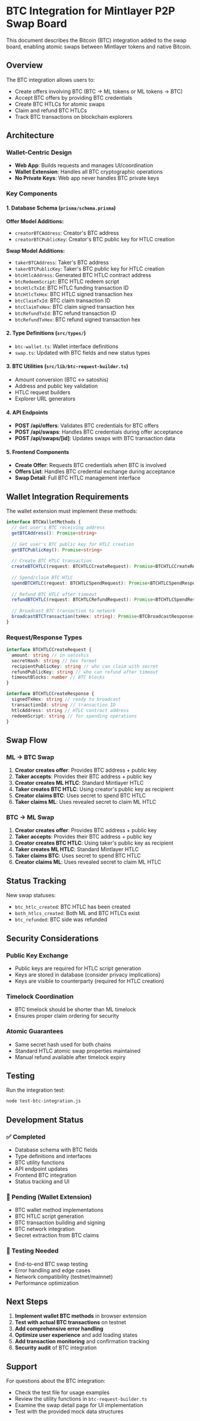 # BTC Integration for Mintlayer P2P Swap Board

This document describes the Bitcoin (BTC) integration added to the swap board, enabling atomic swaps between Mintlayer tokens and native Bitcoin.

## Overview

The BTC integration allows users to:
- Create offers involving BTC (BTC → ML tokens or ML tokens → BTC)
- Accept BTC offers by providing BTC credentials
- Create BTC HTLCs for atomic swaps
- Claim and refund BTC HTLCs
- Track BTC transactions on blockchain explorers

## Architecture

### Wallet-Centric Design
- **Web App**: Builds requests and manages UI/coordination
- **Wallet Extension**: Handles all BTC cryptographic operations
- **No Private Keys**: Web app never handles BTC private keys

### Key Components

#### 1. Database Schema (`prisma/schema.prisma`)
**Offer Model Additions:**
- `creatorBTCAddress`: Creator's BTC address
- `creatorBTCPublicKey`: Creator's BTC public key for HTLC creation

**Swap Model Additions:**
- `takerBTCAddress`: Taker's BTC address  
- `takerBTCPublicKey`: Taker's BTC public key for HTLC creation
- `btcHtlcAddress`: Generated BTC HTLC contract address
- `btcRedeemScript`: BTC HTLC redeem script
- `btcHtlcTxId`: BTC HTLC funding transaction ID
- `btcHtlcTxHex`: BTC HTLC signed transaction hex
- `btcClaimTxId`: BTC claim transaction ID
- `btcClaimTxHex`: BTC claim signed transaction hex
- `btcRefundTxId`: BTC refund transaction ID
- `btcRefundTxHex`: BTC refund signed transaction hex

#### 2. Type Definitions (`src/types/`)
- `btc-wallet.ts`: Wallet interface definitions
- `swap.ts`: Updated with BTC fields and new status types

#### 3. BTC Utilities (`src/lib/btc-request-builder.ts`)
- Amount conversion (BTC ↔ satoshis)
- Address and public key validation
- HTLC request builders
- Explorer URL generators

#### 4. API Endpoints
- **POST /api/offers**: Validates BTC credentials for BTC offers
- **POST /api/swaps**: Handles BTC credentials during offer acceptance
- **POST /api/swaps/[id]**: Updates swaps with BTC transaction data

#### 5. Frontend Components
- **Create Offer**: Requests BTC credentials when BTC is involved
- **Offers List**: Handles BTC credential exchange during acceptance
- **Swap Detail**: Full BTC HTLC management interface

## Wallet Integration Requirements

The wallet extension must implement these methods:

```typescript
interface BTCWalletMethods {
  // Get user's BTC receiving address
  getBTCAddress(): Promise<string>
  
  // Get user's BTC public key for HTLC creation
  getBTCPublicKey(): Promise<string>
  
  // Create BTC HTLC transaction
  createBTCHTLC(request: BTCHTLCCreateRequest): Promise<BTCHTLCCreateResponse>
  
  // Spend/claim BTC HTLC
  spendBTCHTLC(request: BTCHTLCSpendRequest): Promise<BTCHTLCSpendResponse>
  
  // Refund BTC HTLC after timeout
  refundBTCHTLC(request: BTCHTLCRefundRequest): Promise<BTCHTLCSpendResponse>
  
  // Broadcast BTC transaction to network
  broadcastBTCTransaction(txHex: string): Promise<BTCBroadcastResponse>
}
```

### Request/Response Types

```typescript
interface BTCHTLCCreateRequest {
  amount: string // in satoshis
  secretHash: string // hex format
  recipientPublicKey: string // who can claim with secret
  refundPublicKey: string // who can refund after timeout
  timeoutBlocks: number // BTC blocks
}

interface BTCHTLCCreateResponse {
  signedTxHex: string // ready to broadcast
  transactionId: string // transaction ID
  htlcAddress: string // HTLC contract address
  redeemScript: string // for spending operations
}
```

## Swap Flow

### ML → BTC Swap
1. **Creator creates offer**: Provides BTC address + public key
2. **Taker accepts**: Provides their BTC address + public key  
3. **Creator creates ML HTLC**: Standard Mintlayer HTLC
4. **Taker creates BTC HTLC**: Using creator's public key as recipient
5. **Creator claims BTC**: Uses secret to spend BTC HTLC
6. **Taker claims ML**: Uses revealed secret to claim ML HTLC

### BTC → ML Swap
1. **Creator creates offer**: Provides BTC address + public key
2. **Taker accepts**: Provides their BTC address + public key
3. **Creator creates BTC HTLC**: Using taker's public key as recipient
4. **Taker creates ML HTLC**: Standard Mintlayer HTLC
5. **Taker claims BTC**: Uses secret to spend BTC HTLC
6. **Creator claims ML**: Uses revealed secret to claim ML HTLC

## Status Tracking

New swap statuses:
- `btc_htlc_created`: BTC HTLC has been created
- `both_htlcs_created`: Both ML and BTC HTLCs exist
- `btc_refunded`: BTC side was refunded

## Security Considerations

### Public Key Exchange
- Public keys are required for HTLC script generation
- Keys are stored in database (consider privacy implications)
- Keys are visible to counterparty (required for HTLC creation)

### Timelock Coordination
- BTC timelock should be shorter than ML timelock
- Ensures proper claim ordering for security

### Atomic Guarantees
- Same secret hash used for both chains
- Standard HTLC atomic swap properties maintained
- Manual refund available after timelock expiry

## Testing

Run the integration test:
```bash
node test-btc-integration.js
```

## Development Status

### ✅ Completed
- Database schema with BTC fields
- Type definitions and interfaces
- BTC utility functions
- API endpoint updates
- Frontend BTC integration
- Status tracking and UI

### 🔄 Pending (Wallet Extension)
- BTC wallet method implementations
- BTC HTLC script generation
- BTC transaction building and signing
- BTC network integration
- Secret extraction from BTC claims

### 🧪 Testing Needed
- End-to-end BTC swap testing
- Error handling and edge cases
- Network compatibility (testnet/mainnet)
- Performance optimization

## Next Steps

1. **Implement wallet BTC methods** in browser extension
2. **Test with actual BTC transactions** on testnet
3. **Add comprehensive error handling**
4. **Optimize user experience** and add loading states
5. **Add transaction monitoring** and confirmation tracking
6. **Security audit** of BTC integration

## Support

For questions about the BTC integration:
- Check the test file for usage examples
- Review the utility functions in `btc-request-builder.ts`
- Examine the swap detail page for UI implementation
- Test with the provided mock data structures
